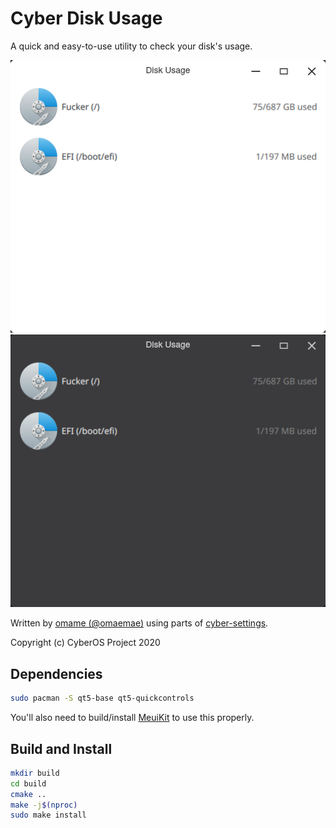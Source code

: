 # Cyber Disk Usage
A quick and easy-to-use utility to check your disk's usage.

![Disk usage (light theme)](screenshots/light.png) ![Disk Usage (Dark theme)](screenshots/dark.png)

Written by [omame (@omaemae)](https://github.com/omaemae) using parts of [cyber-settings](https://github.com/cyberos/cyber-settings).

Copyright (c) CyberOS Project 2020

## Dependencies
```bash
sudo pacman -S qt5-base qt5-quickcontrols
```
You'll also need to build/install [MeuiKit](https://github.com/cyberos/meuikit) to use this properly.

## Build and Install
```bash
mkdir build
cd build
cmake ..
make -j$(nproc)
sudo make install
```
